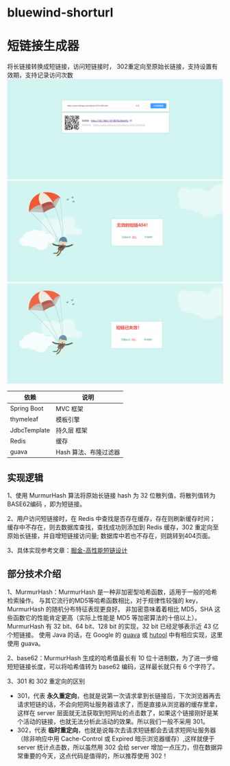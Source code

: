 # bluewind-shorturl
# 短链接生成器

将长链接转换成短链接，访问短链接时， 302重定向至原始长链接，支持设置有效期，支持记录访问次数
![输入图片说明](src/main/resources/static/images/example_main.png)
![输入图片说明](src/main/resources/static/images/example_404.png)
![输入图片说明](src/main/resources/static/images/example_expire.png)

| 依赖        | 说明                  |
| ----------- | ---------------------|
| Spring Boot | MVC 框架             |
| thymeleaf   | 模板引擎              |
| JdbcTemplate| 持久层 框架           |
| Redis       | 缓存                  |
| guava       | Hash 算法、布隆过滤器 |


## 实现逻辑
1、使用 MurmurHash 算法将原始长链接 hash 为 32 位散列值，将散列值转为 BASE62编码 ，即为短链接。

2、用户访问短链接时，在 Redis 中查找是否存在缓存，存在则刷新缓存时间；
   缓存中不存在，则去数据库查找，查找成功则添加到 Redis 缓存，302 重定向至原始长链接，并自增短链接访问量;
   数据库中若也不存在，则跳转到404页面。

3、具体实现参考文章：[掘金-高性能短链设计](https://juejin.cn/post/6844904090602848270) 

## 部分技术介绍
1、MurmurHash：MurmurHash 是一种非加密型哈希函数，适用于一般的哈希检索操作。
    与其它流行的MD5等哈希函数相比，对于规律性较强的 key，MurmurHash 的随机分布特征表现更良好。
    非加密意味着着相比 MD5，SHA 这些函数它的性能肯定更高（实际上性能是 MD5 等加密算法的十倍以上）。
    MurmurHash 有 32 bit、64 bit、128 bit 的实现，32 bit 已经足够表示近 43 亿个短链接。
    使用 Java 的话，在 Google 的 [guava](https://github.com/google/guava) 
    或 [hutool](https://github.com/dromara/hutool) 中有相应实现，这里使用 guava。
    
2、base62：MurmurHash 生成的哈希值最长有 10 位十进制数，为了进一步缩短短链接长度，可以将哈希值转为 base62 编码，这样最长就只有 6 个字符了。
    
3、301 和 302 重定向的区别
   - 301，代表 **永久重定向**，也就是说第一次请求拿到长链接后，下次浏览器再去请求短链的话，不会向短网址服务器请求了，而是直接从浏览器的缓存里拿，这样在 server 层面就无法获取到短网址的点击数了，如果这个链接刚好是某个活动的链接，也就无法分析此活动的效果。所以我们一般不采用 301。
   - 302，代表 **临时重定向**，也就是说每次去请求短链都会去请求短网址服务器（除非响应中用 Cache-Control 或 Expired 暗示浏览器缓存）,这样就便于 server 统计点击数，所以虽然用 302 会给 server 增加一点压力，但在数据异常重要的今天，这点代码是值得的，所以推荐使用 302！
  
   